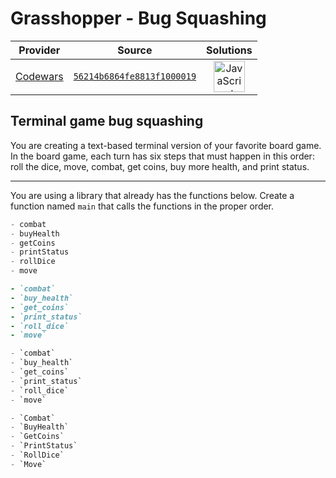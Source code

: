 [_metadata_:generated]: - "true"

# Grasshopper - Bug Squashing

<!-- INFO TABLE BEGIN -->

| Provider                                        | Source                                                                               | Solutions                                                                                                                                                    |
| :---------------------------------------------: | :----------------------------------------------------------------------------------: | :----------------------------------------------------------------------------------------------------------------------------------------------------------: |
| [Codewars](../../../docs/providers/Codewars.md) | [`56214b6864fe8813f1000019`](https://www.codewars.com/kata/56214b6864fe8813f1000019) | [<img src="https://res.cloudinary.com/rascaltwo/image/upload/v1631924076/javascript_ehszr7.svg" alt="JavaScript" title="JavaScript" width="50" />](solve.js) |

<!-- INFO TABLE END -->

## Terminal game bug squashing

You are creating a text-based terminal version of your favorite board game. In the board game, each turn has six steps that must happen in this order: roll the dice, move, combat, get coins, buy more health, and print status.

---

You are using a library that already has the functions below. Create a function named `main` that calls the functions in the proper order.

```javascript
- combat
- buyHealth
- getCoins
- printStatus
- rollDice
- move
```
```ruby
- `combat`
- `buy_health`
- `get_coins`
- `print_status`
- `roll_dice`
- `move`
```
```python
- `combat`
- `buy_health`
- `get_coins`
- `print_status`
- `roll_dice`
- `move`
```
```csharp
- `Combat`
- `BuyHealth`
- `GetCoins`
- `PrintStatus`
- `RollDice`
- `Move`
```

